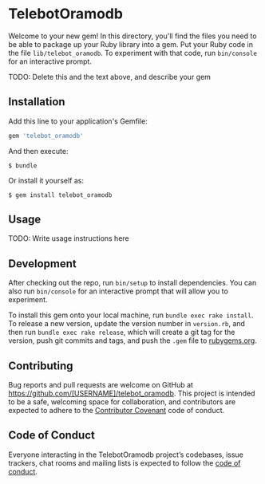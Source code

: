 # TelebotOramodb

Welcome to your new gem! In this directory, you'll find the files you need to be able to package up your Ruby library into a gem. Put your Ruby code in the file `lib/telebot_oramodb`. To experiment with that code, run `bin/console` for an interactive prompt.

TODO: Delete this and the text above, and describe your gem

## Installation

Add this line to your application's Gemfile:

```ruby
gem 'telebot_oramodb'
```

And then execute:

    $ bundle

Or install it yourself as:

    $ gem install telebot_oramodb

## Usage

TODO: Write usage instructions here

## Development

After checking out the repo, run `bin/setup` to install dependencies. You can also run `bin/console` for an interactive prompt that will allow you to experiment.

To install this gem onto your local machine, run `bundle exec rake install`. To release a new version, update the version number in `version.rb`, and then run `bundle exec rake release`, which will create a git tag for the version, push git commits and tags, and push the `.gem` file to [rubygems.org](https://rubygems.org).

## Contributing

Bug reports and pull requests are welcome on GitHub at https://github.com/[USERNAME]/telebot_oramodb. This project is intended to be a safe, welcoming space for collaboration, and contributors are expected to adhere to the [Contributor Covenant](http://contributor-covenant.org) code of conduct.

## Code of Conduct

Everyone interacting in the TelebotOramodb project’s codebases, issue trackers, chat rooms and mailing lists is expected to follow the [code of conduct](https://github.com/[USERNAME]/telebot_oramodb/blob/master/CODE_OF_CONDUCT.md).

